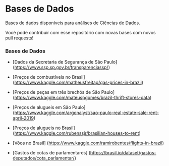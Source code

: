 # Bases de Dados 

Bases de dados disponíveis para análises de Ciências de Dados.

Você pode contribuir com esse repositório com novas bases com novos pull requests!

### Bases de Dados

- [Dados da Secretaria de Segurança de São Paulo] (https://www.ssp.sp.gov.br/transparenciassp/)

- [Preços de combustíveis no Brasil] (https://www.kaggle.com/matheusfreitag/gas-prices-in-brazil)

- [Preços de peças em três brechós de São Paulo] (https://www.kaggle.com/mateuspgomes/brazil-thrift-stores-data)

- [Preços de alugueis em São Paulo] (https://www.kaggle.com/argonalyst/sao-paulo-real-estate-sale-rent-april-2019)

- [Preços de alugueis no Brasil] (https://www.kaggle.com/rubenssjr/brasilian-houses-to-rent)

- [Vôos no Brasil] (https://www.kaggle.com/ramirobentes/flights-in-brazil)

- [Gastos de cotas de parlamentares] (https://brasil.io/dataset/gastos-deputados/cota_parlamentar/)